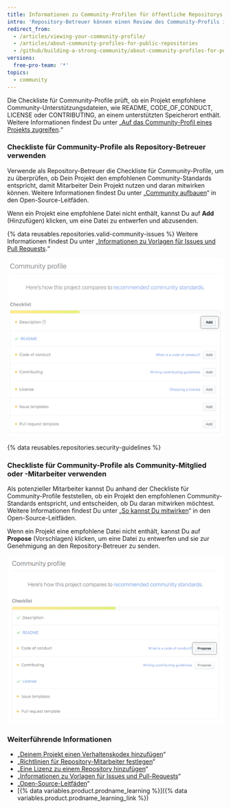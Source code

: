 ```yaml
---
title: Informationen zu Community-Profilen für öffentliche Repositorys
intro: 'Repository-Betreuer können einen Review des Community-Profils ihres öffentlichen Repositorys durchführen, um zu erfahren, wie sie dazu beitragen können, ihre Community zu vergrößern und Mitarbeiter zu unterstützen. Mitarbeiter können das Community-Profil eines öffentlichen Repositorys einsehen, um zu überprüfen, ob sie an dem Projekt mitwirken möchten.'
redirect_from:
  - /articles/viewing-your-community-profile/
  - /articles/about-community-profiles-for-public-repositories
  - /github/building-a-strong-community/about-community-profiles-for-public-repositories
versions:
  free-pro-team: '*'
topics:
  - community
---
```

Die Checkliste für Community-Profile prüft, ob ein Projekt empfohlene Community-Unterstützungsdateien, wie README, CODE_OF_CONDUCT, LICENSE oder CONTRIBUTING, an einem unterstützten Speicherort enthält. Weitere Informationen findest Du unter „[Auf das Community-Profil eines Projekts zugreifen](/articles/accessing-a-project-s-community-profile).“

### Checkliste für Community-Profile als Repository-Betreuer verwenden

Verwende als Repository-Betreuer die Checkliste für Community-Profile, um zu überprüfen, ob Dein Projekt den empfohlenen Community-Standards entspricht, damit Mitarbeiter Dein Projekt nutzen und daran mitwirken können. Weitere Informationen findest Du unter „[Community aufbauen](https://opensource.guide/building-community/)“ in den Open-Source-Leitfäden.

Wenn ein Projekt eine empfohlene Datei nicht enthält, kannst Du auf **Add** (Hinzufügen) klicken, um eine Datei zu entwerfen und abzusenden.

{% data reusables.repositories.valid-community-issues %} Weitere Informationen findest Du unter „[Informationen zu Vorlagen für Issues und Pull Requests](/articles/about-issue-and-pull-request-templates).“

![Checkliste für Community-Profile mit empfohlenen Community-Standards für Betreuer](/assets/images/help/repository/add-button-community-profile.png)

{% data reusables.repositories.security-guidelines %}

### Checkliste für Community-Profile als Community-Mitglied oder -Mitarbeiter verwenden

Als potenzieller Mitarbeiter kannst Du anhand der Checkliste für Community-Profile feststellen, ob ein Projekt den empfohlenen Community-Standards entspricht, und entscheiden, ob Du daran mitwirken möchtest. Weitere Informationen findest Du unter „[So kannst Du mitwirken](https://opensource.guide/how-to-contribute/#anatomy-of-an-open-source-project)“ in den Open-Source-Leitfäden.

Wenn ein Projekt eine empfohlene Datei nicht enthält, kannst Du auf **Propose** (Vorschlagen) klicken, um eine Datei zu entwerfen und sie zur Genehmigung an den Repository-Betreuer zu senden.

![Checkliste für Community-Profile mit empfohlenen Community-Standards für Mitarbeiter](/assets/images/help/repository/propose-button-community-profile.png)

### Weiterführende Informationen

- „[Deinem Projekt einen Verhaltenskodex hinzufügen](/articles/adding-a-code-of-conduct-to-your-project)“
- „[Richtlinien für Repository-Mitarbeiter festlegen](/articles/setting-guidelines-for-repository-contributors)“
- „[Eine Lizenz zu einem Repository hinzufügen](/articles/adding-a-license-to-a-repository)“
- „[Informationen zu Vorlagen für Issues und Pull-Requests](/articles/about-issue-and-pull-request-templates)“
- „[Open-Source-Leitfäden](https://opensource.guide/)“
- [{% data variables.product.prodname_learning %}]({% data variables.product.prodname_learning_link %})
